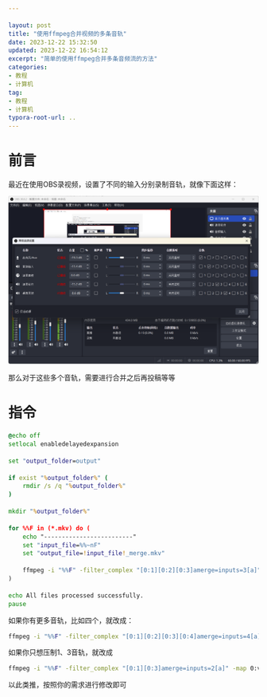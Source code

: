 ```yaml
---

layout: post	
title: "使用ffmpeg合并视频的多条音轨"	
date: 2023-12-22 15:32:50	
updated: 2023-12-22 16:54:12	
excerpt: "简单的使用ffmpeg合并多条音频流的方法"	
categories: 
- 教程
- 计算机
tag: 
- 教程
- 计算机
typora-root-url: ..
---
```




# 前言

最近在使用OBS录视频，设置了不同的输入分别录制音轨，就像下面这样：

![](/images/posts/ffmpeg/OBS多音轨.png)

那么对于这些多个音轨，需要进行合并之后再投稿等等



# 指令

```bat
@echo off
setlocal enabledelayedexpansion

set "output_folder=output"

if exist "%output_folder%" (
    rmdir /s /q "%output_folder%"
)

mkdir "%output_folder%"

for %%F in (*.mkv) do (
    echo "-------------------------"
    set "input_file=%%~nF"
    set "output_file=!input_file!_merge.mkv"

    ffmpeg -i "%%F" -filter_complex "[0:1][0:2][0:3]amerge=inputs=3[a]" -map 0:v -map "[a]" -c:v copy -c:a aac -b:a 256k "output/!output_file!"
)

echo All files processed successfully.
pause
```



如果你有更多音轨，比如四个，就改成：

```bat
ffmpeg -i "%%F" -filter_complex "[0:1][0:2][0:3][0:4]amerge=inputs=4[a]" -map 0:v -map "[a]" -c:v copy -c:a aac -b:a 256k "output/!output_file!"
```

 如果你只想压制1、3音轨，就改成

```bat
ffmpeg -i "%%F" -filter_complex "[0:1][0:3]amerge=inputs=2[a]" -map 0:v -map "[a]" -c:v copy -c:a aac -b:a 256k "output/!output_file!"
```



以此类推，按照你的需求进行修改即可
